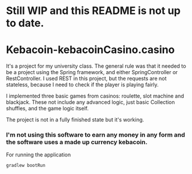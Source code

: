 # Still WIP and this README is not up to date.

# Kebacoin-kebacoinCasino.casino
It's a project for my university class. 
The general rule was that it needed to be a project using the Spring framework, and either SpringController or RestController.
I used REST in this project, but the requests are not stateless, because I need to check if the player is playing fairly.

I implemented three basic games from casinos: roulette, slot machine and blackjack. These not include any advanced logic, just basic Collection shuffles, and the game logic itself.

The project is not in a fully finished state but it's working.

### I'm not using this software to earn any money in any form and the software uses a made up currency kebacoin.

For running the application

```batch
gradlew bootRun
```
